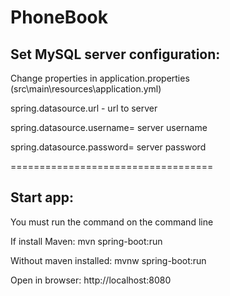 PhoneBook
========

Set MySQL server configuration:
--------------------
Change properties in application.properties (src\main\resources\application.yml)

spring.datasource.url - url to server

spring.datasource.username= server username

spring.datasource.password= server password


===================================

Start app:
---------
You must run the command on the command line

If install Maven: mvn spring-boot:run

Without maven installed: mvnw spring-boot:run

Open in browser: http://localhost:8080


